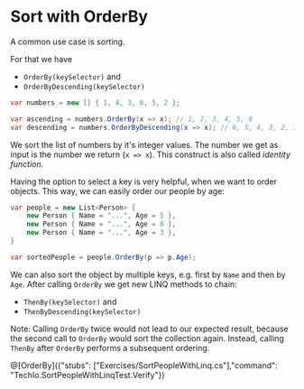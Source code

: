 # Sort with OrderBy

A common use case is sorting.

For that we have
* `OrderBy(keySelector)` and
* `OrderByDescending(keySelector)`

```c#
var numbers = new [] { 1, 4, 3, 6, 5, 2 };

var ascending = numbers.OrderBy(x => x); // 1, 2, 3, 4, 5, 6
var descending = numbers.OrderByDescending(x => x); // 6, 5, 4, 3, 2, 1
```

We sort the list of numbers by it's integer values.
The number we get as input is the number we return (`x => x`).
This construct is also called *identity function*.

Having the option to select a key is very helpful, when we want to order objects.
This way, we can easily order our people by age:

```c#
var people = new List<Person> {
    new Person { Name = "...", Age = 5 },
    new Person { Name = "...", Age = 8 },
    new Person { Name = "...", Age = 3 },
}

var sortedPeople = people.OrderBy(p => p.Age);
```

We can also sort the object by multiple keys, e.g. first by `Name` and then by `Age`.
After calling `OrderBy` we get new LINQ methods to chain:

* `ThenBy(keySelector)` and
* `ThenByDescending(keySelector)`

Note: Calling `OrderBy` twice would not lead to our expected result, because the second call to `OrderBy` would sort the collection again. Instead, calling `ThenBy` after `OrderBy` performs a subsequent ordering.

@[OrderBy]({"stubs": ["Exercises/SortPeopleWithLinq.cs"],"command": "TechIo.SortPeopleWithLinqTest.Verify"})

